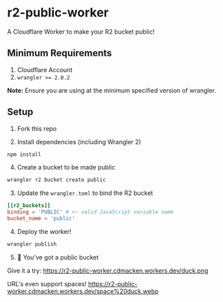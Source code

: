 # r2-public-worker

A Cloudflare Worker to make your R2 bucket public!

## Minimum Requirements

1. Cloudflare Account
2. `wrangler >= 2.0.2`

**Note:** Ensure you are using at the minimum specified version of wrangler.

## Setup

1. Fork this repo

2. Install dependencies (including Wrangler 2)

```bash
npm install
```

4. Create a bucket to be made public

```bash
wrangler r2 bucket create public
```

3. Update the `wrangler.toml` to bind the R2 bucket

```toml
[[r2_buckets]]
binding = 'PUBLIC' # <~ valid JavaScript variable name
bucket_name = 'public'
```

4. Deploy the worker!

```bash
wrangler publish
```

5. 🎉 You've got a public bucket

Give it a try: https://r2-public-worker.cdmacken.workers.dev/duck.png

URL's even support spaces! https://r2-public-worker.cdmacken.workers.dev/space%20duck.webp